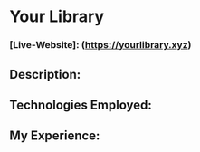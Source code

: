 # Your Library
### [Live-Website]: (https://yourlibrary.xyz)

## Description:

## Technologies Employed:

## My Experience: